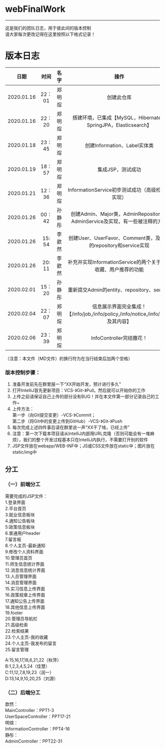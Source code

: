 # webFinalWork  
---
这是我们的团队日志，用于彼此间的版本控制  
请大家每次更改记得在这里按照以下格式记录！  
# 版本日志
日期|时间|名字|操作  
---|:--:|---:|:--:  
2020.01.16|22：01|郑明煊|创建此仓库  
2020.01.16|22：20|郑明煊|搭建环境，已集成【MySQL，Hibernate，SpringJPA，Elasticsearch】  
2020.01.18|23：45|郑明煊|创建Information、Label实体类  
2020.01.19|18：57|郑明煊|集成JSP，测试成功  
2020.01.21|12：36|郑明煊|InformationService初步测试成功（高级检索未实现）  
2020.01.26|00：42|孙静彤|创建Admin、Major类，AdminRepository，AdminService及实现，有一些被注释的方法
2020.01.26|15: 54|李歆然|创建User、UserFavor、Comment类，及相应的repository和service实现  
2020.01.26|20: 11|李歆然|补充并实现InformationService的两个关于用户收藏、用户推荐的功能  
2020.02.01|15：20|孙静彤|重新提交Admin的entity、repository、service  
2020.02.04|22：07|郑明煊|信息展示界面完全集成！【/info/job,/info/policy,/info/notice,/info/other及其内容】  
2020.02.06|23：39|郑明煊|InfoController完结撒花！  


  
（注意：本文件（MD文件）的换行符为在当行结束后加两个空格）  
### 版本控制步骤：  
1. 准备开发前先在群里报一下“XX开始开发，预计进行多久”  
2. 打开IntelliJ首先更新项目：VCS-》Git-》Pull。然后就可以开始你的工作  
3. 上传之前请保证自己上传的部分没有BUG！并在本文件第一部分记录自己的工作~  
4. 上传方法：  
    第一步（向Git提交变更）-VCS-》Commit；  
    第二步（将Git中的变更上传到GitHub）-VCS-》Git-》Push  
5. 每次完成上述四件事后请在群里说一声“XX干了啥，已经上传”  
6. 注意：第一次下载本项目请从IntelliJ内部用URL克隆（否则可能会有一堆麻烦），我们的整个开发过程基本只在IntelliJ内执行，不需要打开别的软件  
7. JSP文件放在webapp/WEB-INF中；JS或CSS文件放在static中；图片放在static/img中  
## 分工  
### （一）前端分工 
需要完成的JSP文件：  
1.登录界面  
2.平台首页  
3.就业信息板块  
4.通知公告板块  
5:政策信息板块  
6.普通用户header  
7.留言板  
8.个人主页-最新通知  
9.修改个人资料界面  
10.管理员首页  
11.师生信息统计界面  
12.消息信息统计界面  
13.人员管理界面  
14.消息管理界面  
15.实习信息上传界面  
16.政策规章上传界面  
17.通知公告上传界面  
18.其他信息上传界面  
19.footer  
20.管理员导航栏  
21.高级检索  
22.检索结果  
23.个人主页-我的收藏  
24.个人主页-我发布的留言  
25.留言管理  
  
A:15,16,17,18,6,21,22（秋萍）  
B:1,2,3,4,5,24（佳慧）  
C:11,12,7,8,19,23（润一）  
D:13,14,9,10,20,25（刘源）  
  
  ### （二）后端分工  
歆然：  
MainController：PPT1-3  
UserSpaceController：PPT17-21  
明煊：  
InformationController：PPT4-16  
静彤：  
AdminController：PPT22-31  
  

